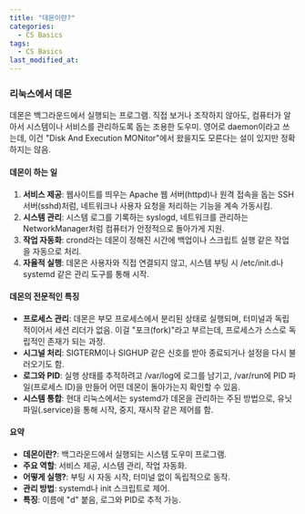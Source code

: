 ```yaml
---
title: "데몬이란?"
categories:
  - CS Basics
tags:
  - CS Basics
last_modified_at: 
---
```


### 리눅스에서 데몬

데몬은 백그라운드에서 실행되는 프로그램. 직접 보거나 조작하지 않아도, 컴퓨터가 알아서 시스템이나 서비스를 관리하도록 돕는 조용한 도우미. 영어로 daemon이라고 쓰는데, 이건 "Disk And Execution MONitor"에서 왔을지도 모른다는 설이 있지만 정확하지는 않음.

#### 데몬이 하는 일
1. **서비스 제공**: 웹사이트를 띄우는 Apache 웹 서버(httpd)나 원격 접속을 돕는 SSH 서버(sshd)처럼, 네트워크나 사용자 요청을 처리하는 기능을 계속 가동시킴.
2. **시스템 관리**: 시스템 로그를 기록하는 syslogd, 네트워크를 관리하는 NetworkManager처럼 컴퓨터가 안정적으로 돌아가게 지원.
3. **작업 자동화**: crond라는 데몬이 정해진 시간에 백업이나 스크립트 실행 같은 작업을 자동으로 처리.
4. **자율적 실행**: 데몬은 사용자와 직접 연결되지 않고, 시스템 부팅 시 /etc/init.d나 systemd 같은 관리 도구를 통해 시작.

#### 데몬의 전문적인 특징
- **프로세스 관리**: 데몬은 부모 프로세스에서 분리된 상태로 실행되며, 터미널과 독립적이어서 세션 리더가 없음. 이걸 "포크(fork)"라고 부르는데, 프로세스가 스스로 독립적인 존재가 되는 과정.
- **시그널 처리**: SIGTERM이나 SIGHUP 같은 신호를 받아 종료되거나 설정을 다시 불러오기도 함.
- **로그와 PID**: 실행 상태를 추적하려고 /var/log에 로그를 남기고, /var/run에 PID 파일(프로세스 ID)을 만들어 어떤 데몬이 돌아가는지 확인할 수 있음.
- **시스템 통합**: 현대 리눅스에서는 systemd가 데몬을 관리하는 주된 방법으로, 유닛 파일(.service)을 통해 시작, 중지, 재시작 같은 제어를 함.


#### 요약
- **데몬이란?**: 백그라운드에서 실행되는 시스템 도우미 프로그램.
- **주요 역할**: 서비스 제공, 시스템 관리, 작업 자동화.
- **어떻게 실행?**: 부팅 시 자동 시작, 터미널 없이 독립적으로 동작.
- **관리 방법**: systemd나 init 스크립트로 제어.
- **특징**: 이름에 "d" 붙음, 로그와 PID로 추적 가능.